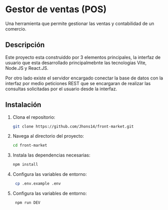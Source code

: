 # Gestor de ventas (POS)

Una herramienta que permite gestionar las ventas y contabilidad de un comercio.

## Descripción

Este proyecto esta construiddo por 3 elementos principales, la interfaz de usuario que esta desarrollado principalmebnte las tecnologias Vite, Node.JS y React.JS.

Por otro lado existe el servidor encargado conectar la base de datos con la interfaz por medio peticiones REST que se encargaran de realizar las consultas solicitadas por el usuario desde la interfaz.

## Instalación

1. Clona el repositorio:
   ```bash
   git clone https://github.com/Jhons14/front-market.git
   ```
2. Navega al directorio del proyecto:
   ```bash
   cd front-market
   ```
3. Instala las dependencias necesarias:
   ```bash
   npm install
   ```
4. Configura las variables de entorno:
   ```bash
    cp .env.example .env
   ```
5. Configura las variables de entorno:
   ```bash
    npm run DEV
   ```
